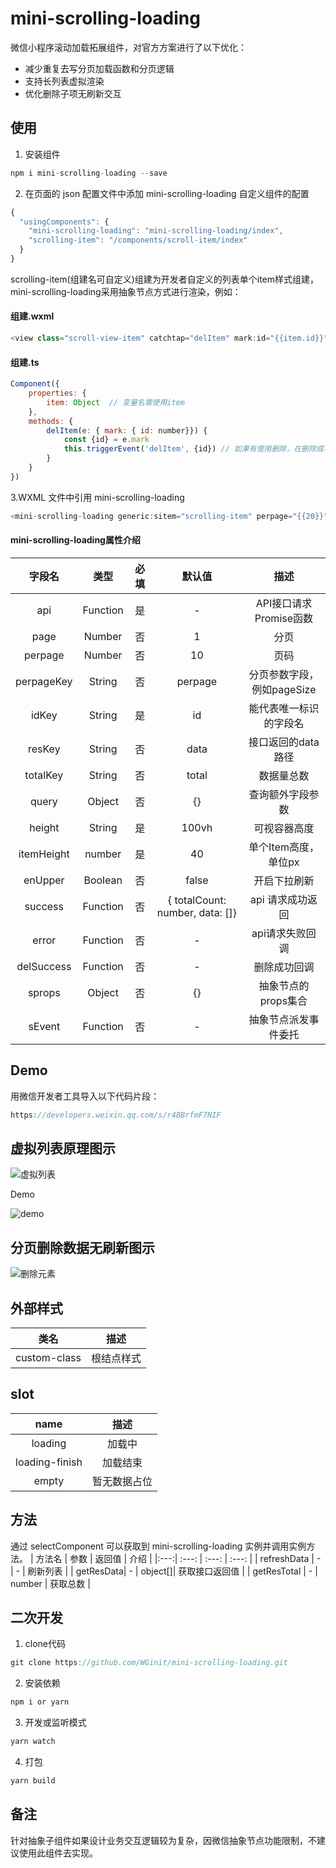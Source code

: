 
# mini-scrolling-loading

微信小程序滚动加载拓展组件，对官方方案进行了以下优化：

* 减少重复去写分页加载函数和分页逻辑
* 支持长列表虚拟渲染
* 优化删除子项无刷新交互

## 使用

1. 安装组件

```javascript
npm i mini-scrolling-loading --save
```

2. 在页面的 json 配置文件中添加 mini-scrolling-loading 自定义组件的配置

```javascript
{
  "usingComponents": {
    "mini-scrolling-loading": "mini-scrolling-loading/index",
    "scrolling-item": "/components/scroll-item/index"
  }
}
```

scrolling-item(组建名可自定义)组建为开发者自定义的列表单个item样式组建，mini-scrolling-loading采用抽象节点方式进行渲染，例如：

#### 组建.wxml

```javascript
<view class="scroll-view-item" catchtap="delItem" mark:id="{{item.id}}">{{item.title}}</view>
```

#### 组建.ts

```javascript
Component({
    properties: {
        item: Object  // 变量名需使用item
    },
    methods: {
        delItem(e: { mark: { id: number}}) {
            const {id} = e.mark
            this.triggerEvent('delItem', {id}) // 如果有使用删除，在删除成功后，需派发delItem事件，传入删除的主键id即可，组建会无刷新更新列表。
        }
    }
})
```

3.WXML 文件中引用 mini-scrolling-loading

```javascript
<mini-scrolling-loading generic:sitem="scrolling-item" perpage="{{20}}" idKey="id" api="{{getData}}"></mini-scrolling-loading>
```

#### mini-scrolling-loading属性介绍

| 字段名 | 类型 | 必填 | 默认值 | 描述 |
| :---: | :---:| :---:| :---: | :---: |
| api | Function | 是 | - | API接口请求Promise函数 |
| page | Number | 否 | 1 | 分页|
| perpage | Number | 否 | 10 | 页码|
| perpageKey | String | 否 | perpage | 分页参数字段，例如pageSize |
| idKey | String | 是 | id | 能代表唯一标识的字段名 |
| resKey | String | 否 | data | 接口返回的data路径 |
| totalKey | String| 否 | total| 数据量总数 |
| query | Object | 否 | {} | 查询额外字段参数 |
| height | String | 是 | 100vh | 可视容器高度 |
| itemHeight | number | 是 | 40 | 单个Item高度，单位px|
| enUpper | Boolean | 否 | false | 开启下拉刷新 |
| success | Function | 否 | { totalCount: number, data: []} | api 请求成功返回 |
| error | Function | 否 | - | api请求失败回调 |
| delSuccess | Function | 否 | - | 删除成功回调 |
| sprops | Object | 否 | {} | 抽象节点的props集合 |
| sEvent | Function | 否 | - | 抽象节点派发事件委托 |

## Demo

用微信开发者工具导入以下代码片段：

```javascript
https://developers.weixin.qq.com/s/r4BBrfmF7NIF
```

## 虚拟列表原理图示

![虚拟列表](./src/assets/virtual.png)

Demo

![demo](./src/assets/virtual-demo.gif)

## 分页删除数据无刷新图示

![删除元素](./src/assets/del-item.png)

## 外部样式

| 类名 | 描述 |
| :--: | :--: |
| custom-class | 根结点样式 |

## slot

| name | 描述 |
| :--: | :--: |
| loading | 加载中 |
| loading-finish | 加载结束 |
| empty | 暂无数据占位 |

## 方法

通过 selectComponent 可以获取到 mini-scrolling-loading 实例并调用实例方法。
| 方法名 | 参数 | 返回值 | 介绍 |
|:---:| :---: | :---: | :---: |
| refreshData | - | - | 刷新列表 |
| getResData| - | object[]| 获取接口返回值 |
| getResTotal | - | number | 获取总数 |

## 二次开发

1. clone代码

```javascript
git clone https://github.com/WGinit/mini-scrolling-loading.git
```

2. 安装依赖

```javascript
npm i or yarn
```

3. 开发或监听模式

```javascript
yarn watch
```

4. 打包

```javascript
yarn build
```

## 备注

针对抽象子组件如果设计业务交互逻辑较为复杂，因微信抽象节点功能限制，不建议使用此组件去实现。
